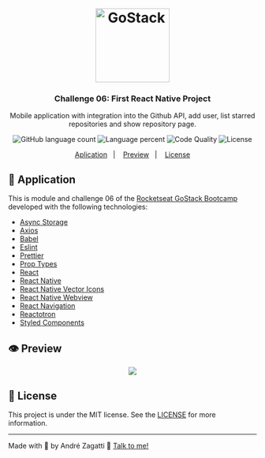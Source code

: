 <h1 align="center">
    <img alt="GoStack" src="https://res.cloudinary.com/zagatti/image/upload/v1583287835/readme/logo-gostack_u0ur8n.png" width="150px" />
</h1>

<h3 align="center">
  Challenge 06: First React Native Project
</h3>

<p align="center">Mobile application with integration into the Github API, add user, list starred repositories and show repository page.</blockquote>

<p align="center">
  <img alt="GitHub language count" src="https://img.shields.io/github/languages/count/azagatti/challenge06-gostack10?color=FFD300&style=plastic">

<img alt="Language percent" src="https://img.shields.io/github/languages/top/azagatti/challenge06-gostack10?color=FFD300&style=plastic">

  <img alt="Code Quality" src="https://img.shields.io/codacy/grade/27d4f9f9a100443fb9ee46fc22c71d03?style=plastic">

  <img alt="License" src="https://img.shields.io/github/license/AZagatti/challenge06-gostack10?style=plastic">
</p>

<p align="center">
  <a href="#rocket-application">Aplication</a>&nbsp;&nbsp;&nbsp;|&nbsp;&nbsp;&nbsp;
  <a href="#-preview">Preview</a>&nbsp;&nbsp;&nbsp;|&nbsp;&nbsp;&nbsp;
  <a href="#-license">License</a>
</p>

## :rocket: Application

This is module and challenge 06 of the [Rocketseat GoStack Bootcamp](https://rocketseat.com.br/bootcamp) developed with the following technologies:

*   [Async Storage](https://github.com/react-native-community/async-storage)
*   [Axios](https://github.com/axios/axios)
*   [Babel](https://babeljs.io/)
*   [Eslint](https://eslint.org/)
*   [Prettier](https://prettier.io/)
*   [Prop Types](https://www.npmjs.com/package/prop-types)
*   [React](https://reactjs.org/)
*   [React Native](https://reactnative.dev/)
*   [React Native Vector Icons](https://github.com/oblador/react-native-vector-icons)
*   [React Native Webview](https://github.com/react-native-community/react-native-webview)
*   [React Navigation](https://reactnavigation.org/)
*   [Reactotron](https://github.com/infinitered/reactotron)
*   [Styled Components](https://styled-components.com/)

## 👁 Preview

<div align="center">

![](https://res.cloudinary.com/zagatti/image/upload/v1583699226/readme/c63rokxql1dth4hotlhs.gif)

</div>

## 📝 License

This project is under the MIT license. See the [LICENSE](LICENSE.md) for more information.

---

Made with 💟 by André Zagatti 👋 [Talk to me!](https://www.linkedin.com/in/andr%C3%A9-luis-zagatti-adorna/)
